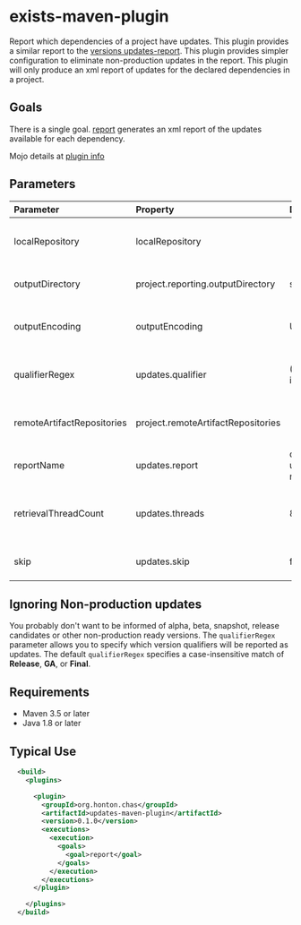 # exists-maven-plugin

Report which dependencies of a project have updates.  This plugin provides a similar report to the 
[versions updates-report](https://www.mojohaus.org/versions-maven-plugin/dependency-updates-report-mojo.html).
This plugin provides simpler configuration to eliminate non-production updates in the report.  This
plugin will only produce an xml report of updates for the declared dependencies in a project.

## Goals
There is a single goal.  [report](https://chonton.github.io/updates-maven-plugin/0.1.0/report.html)
generates an xml report of the updates available for each dependency. 

Mojo details at [plugin info](https://chonton.github.io/updates-maven-plugin/0.1.0/plugin-info.html)

## Parameters
| Parameter | Property | Default | Description |
|:----------|:---------|:--------|:------------|
|localRepository|localRepository| |The local repositories to check for updates|
|outputDirectory|project.reporting.outputDirectory|site|The directory for the report|
|outputEncoding|outputEncoding|UTF-8|The encoding for the report|
|qualifierRegex|updates.qualifier|(?i:Release&vert;GA&vert;Final)|The regular expression to accept qualifiers|
|remoteArtifactRepositories|project.remoteArtifactRepositories| |The remote repositories to check for updates|
|reportName|updates.report|dependency-updates-report.xml|The report name|
|retrievalThreadCount|updates.threads|8|Number of threads to retrieve dependency updates|
|skip|updates.skip|false|Skip executing the plugin|

## Ignoring Non-production updates
You probably don't want to be informed of alpha, beta, snapshot, release candidates or other
non-production ready versions.  The ```qualifierRegex``` parameter allows you to specify which
version qualifiers will be reported as updates.  The default ```qualifierRegex``` specifies a
case-insensitive match of **Release**, **GA**, or **Final**.

## Requirements
- Maven 3.5 or later
- Java 1.8 or later

## Typical Use

```xml
  <build>
    <plugins>

      <plugin>
        <groupId>org.honton.chas</groupId>
        <artifactId>updates-maven-plugin</artifactId>
        <version>0.1.0</version>
        <executions>
          <execution>
            <goals>
              <goal>report</goal>
            </goals>
          </execution>
        </executions>
      </plugin>

    </plugins>
  </build>
```
